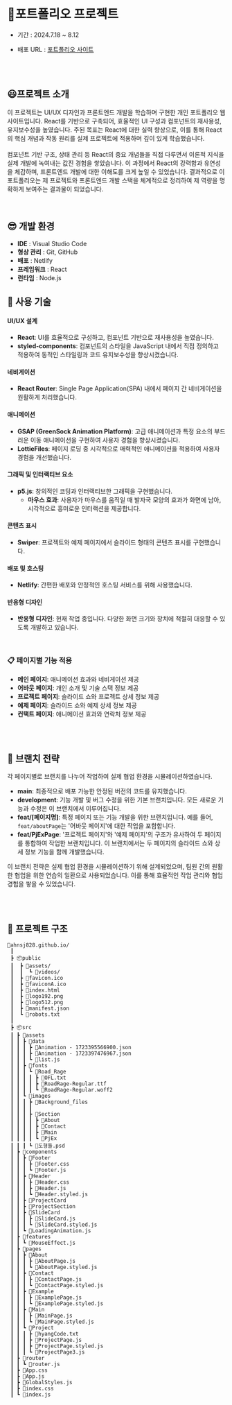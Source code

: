# 🦆포트폴리오 프로젝트

<!-- <img src="./etude.gif" alt="etude"/><br /> -->

<!-- - 기간 : 2024.7.29 ~ 8.12 -->

- 기간 : 2024.7.18 ~ 8.12

- 배포 URL : [포트폴리오 사이트](https://ahn-portfolio.netlify.app/)

<br /><br />

## 😃프로젝트 소개

이 프로젝트는 UI/UX 디자인과 프론트엔드 개발을 학습하며 구현한 개인 포트폴리오 웹사이트입니다. React를 기반으로 구축되어, 효율적인 UI 구성과 컴포넌트의 재사용성, 유지보수성을 높였습니다. 주된 목표는 React에 대한 실력 향상으로, 이를 통해 React의 핵심 개념과 작동 원리를 실제 프로젝트에 적용하며 깊이 있게 학습했습니다.
<br /><br />
컴포넌트 기반 구조, 상태 관리 등 React의 중요 개념들을 직접 다루면서 이론적 지식을 실제 개발에 녹여내는 값진 경험을 쌓았습니다. 이 과정에서 React의 강력함과 유연성을 체감하며, 프론트엔드 개발에 대한 이해도를 크게 높일 수 있었습니다. 결과적으로 이 포트폴리오는 제 프로젝트와 프론트엔드 개발 스택을 체계적으로 정리하여 제 역량을 명확하게 보여주는 결과물이 되었습니다.

<!-- 이 프로젝트는 UI/UX 디자인과 프론트엔드 개발을 공부하고 준비하면서 구현한 포트폴리오 웹사이트입니다. 이 사이트는 제 프로젝트와 프론트엔드 개발 스택을 체계적으로 정리하여 제 역량을 명확하게 보여주는 포트폴리오입니다. 웹사이트는 React를 기반으로 하여 효율적으로 UI를 구성하고, 각 요소를 독립적인 컴포넌트로 관리하여 재사용성과 유지보수성을 높였습니다.
<br /><br />

이 프로젝트를 시작한 주된 동기는 React에 대한 실력 향상이었습니다. React를 깊이 있게 이해하고 싶어 시작한 이 프로젝트를 통해, React의 핵심 개념과 작동 원리를 실제로 적용하며 학습할 수 있었습니다. 컴포넌트 기반 구조, 상태 관리 등 React의 중요한 개념들을 직접 다루면서, 이론적 지식을 실제 개발에 녹여내는 값진 경험을 쌓았습니다. 이 과정에서 React의 강력함과 유연성을 체감하며, 프론트엔드 개발에 대한 이해도를 크게 높일 수 있었습니다. -->

<!-- 이 프로젝트는 UI/UX 디자인과 프론트엔드 개발 역량을 보여주는 포트폴리오 웹사이트입니다. React를 기반으로 구현하여 효율적인 UI 구성과 높은 재사용성, 유지보수성을 달성했습니다. 이 프로젝트는 React 실력 향상을 위해 시작되었으며, 개발 과정에서 React의 핵심 개념과 작동 원리를 깊이 있게 학습하고 적용할 수 있었습니다. 결과적으로 프론트엔드 개발에 대한 이해도를 크게 높이는 값진 경험이 되었습니다. -->

<br />

## 😎 개발 환경

- **IDE** : Visual Studio Code
- **형상 관리** : Git, GitHub
- **배포** : Netlify
- **프레임워크** : React
- **런타임** : Node.js

<!-- React: UI를 효율적으로 구성하고, 컴포넌트 기반으로 재사용성을 높였습니다.
React Router: Single Page Application(SPA) 내에서 페이지 간 네비게이션을 원활하게 처리했습니다.
styled-components: 동적인 스타일링과 코드 유지보수성을 향상시키기 위해 사용했습니다.
GSAP: 고급 애니메이션과 부드러운 이동 효과를 구현하여 사용자 경험을 개선했습니다.
LottieFiles: 페이지 로딩 시 매력적인 애니메이션을 적용하여 대기 시간을 줄였습니다.
p5.js: 마우스 이동에 반응하는 동적 발자국 효과를 구현했습니다.
Netlify: 간편한 배포와 안정적인 호스팅을 제공받기 위해 사용했습니다. -->

## 🧐 사용 기술

#### UI/UX 설계

- **React**: UI를 효율적으로 구성하고, 컴포넌트 기반으로 재사용성을 높였습니다.
- **styled-components**: 컴포넌트의 스타일을 JavaScript 내에서 직접 정의하고 적용하여 동적인 스타일링과 코드 유지보수성을 향상시켰습니다.

#### 네비게이션

- **React Router**: Single Page Application(SPA) 내에서 페이지 간 네비게이션을 원활하게 처리했습니다.

#### 애니메이션

- **GSAP (GreenSock Animation Platform)**: 고급 애니메이션과 특정 요소의 부드러운 이동 애니메이션을 구현하여 사용자 경험을 향상시켰습니다.
- **LottieFiles**: 페이지 로딩 중 시각적으로 매력적인 애니메이션을 적용하여 사용자 경험을 개선했습니다.

#### 그래픽 및 인터랙티브 요소

- **p5.js**: 창의적인 코딩과 인터랙티브한 그래픽을 구현했습니다.
  - **마우스 효과**: 사용자가 마우스를 움직일 때 발자국 모양의 효과가 화면에 남아, 시각적으로 흥미로운 인터랙션을 제공합니다.

#### 콘텐츠 표시

- **Swiper**: 프로젝트와 예제 페이지에서 슬라이드 형태의 콘텐츠 표시를 구현했습니다.

#### 배포 및 호스팅

- **Netlify**: 간편한 배포와 안정적인 호스팅 서비스를 위해 사용했습니다.

#### 반응형 디자인

- **반응형 디자인**: 현재 작업 중입니다. 다양한 화면 크기와 장치에 적절히 대응할 수 있도록 개발하고 있습니다.
  <!-- 나중에 바꾸기 / 변경 -->
  <!-- - **반응형 디자인**: 모든 페이지에서 다양한 화면 크기와 장치에 적절히 대응하도록 구현되었습니다. -->

<br/>

### 📋 페이지별 기능 적용

- **메인 페이지**: 애니메이션 효과와 네비게이션 제공
- **어바웃 페이지**: 개인 소개 및 기술 스택 정보 제공
- **프로젝트 페이지**: 슬라이드 쇼와 프로젝트 상세 정보 제공
- **예제 페이지**: 슬라이드 쇼와 예제 상세 정보 제공
- **컨택트 페이지**: 애니메이션 효과와 연락처 정보 제공

<br /><br />

## 🧩 브랜치 전략

각 페이지별로 브랜치를 나누어 작업하여 실제 협업 환경을 시뮬레이션하였습니다.

- **main**: 최종적으로 배포 가능한 안정된 버전의 코드를 유지했습니다.
- **development**: 기능 개발 및 버그 수정을 위한 기본 브랜치입니다. 모든 새로운 기능과 수정은 이 브랜치에서 이루어집니다.
- **feat/[페이지명]**: 특정 페이지 또는 기능 개발을 위한 브랜치입니다. 예를 들어, `feat/aboutPage`는 '어바웃 페이지'에 대한 작업을 포함합니다.
- **feat/PjExPage**: '프로젝트 페이지'와 '예제 페이지'의 구조가 유사하여 두 페이지를 통합하여 작업한 브랜치입니다. 이 브랜치에서는 두 페이지의 슬라이드 쇼와 상세 정보 기능을 함께 개발했습니다.

이 브랜치 전략은 실제 협업 환경을 시뮬레이션하기 위해 설계되었으며, 팀원 간의 원활한 협업을 위한 연습의 일환으로 사용되었습니다. 이를 통해 효율적인 작업 관리와 협업 경험을 쌓을 수 있었습니다.

  <!-- - **bugfix/[버그명]**: 버그 수정을 위한 브랜치입니다. 예를 들어, `bugfix/header-fix`는 헤더 관련 버그 수정을 포함합니다. -->
  <!-- - **hotfix/[핫픽스명]**: 긴급한 문제 해결을 위한 브랜치입니다. 주요 버그가 발견되었을 때 사용됩니다. -->

<br /><br />

## 📁 프로젝트 구조

```
🦆ahnsj828.github.io/
 ┃
 ┣ 📦public
 ┃  ┣ 📂assets/
 ┃  ┃  ┗ 📂videos/
 ┃  ┣ 📃favicon.ico
 ┃  ┣ 📃faviconA.ico
 ┃  ┣ 📃index.html
 ┃  ┣ 📃logo192.png
 ┃  ┣ 📃logo512.png
 ┃  ┣ 📃manifest.json
 ┃  ┗ 📃robots.txt
 ┃
 ┣ 📦src
 ┃ ┣ 📂assets
 ┃ ┃ ┣ 📂data
 ┃ ┃ ┃ ┣ 📜Animation - 1723395566900.json
 ┃ ┃ ┃ ┣ 📜Animation - 1723397476967.json
 ┃ ┃ ┃ ┗ 📜list.js
 ┃ ┃ ┣ 📂fonts
 ┃ ┃ ┃ ┗ 📂Road_Rage
 ┃ ┃ ┃ ┃ ┣ 📜OFL.txt
 ┃ ┃ ┃ ┃ ┣ 📜RoadRage-Regular.ttf
 ┃ ┃ ┃ ┃ ┗ 📜RoadRage-Regular.woff2
 ┃ ┃ ┗ 📂images
 ┃ ┃ ┃ ┣ 📂Background_files
 ┃ ┃ ┃ ┃
 ┃ ┃ ┃ ┣ 📂Section
 ┃ ┃ ┃ ┃ ┣ 📂About
 ┃ ┃ ┃ ┃ ┣ 📂Contact
 ┃ ┃ ┃ ┃ ┣ 📂Main
 ┃ ┃ ┃ ┃ ┗ 📂PjEx
 ┃ ┃ ┃ ┗ 📜도형들.psd
 ┃ ┣ 📂components
 ┃ ┃ ┣ 📂Footer
 ┃ ┃ ┃ ┣ 📜Footer.css
 ┃ ┃ ┃ ┗ 📜Footer.js
 ┃ ┃ ┣ 📂Header
 ┃ ┃ ┃ ┣ 📜Header.css
 ┃ ┃ ┃ ┣ 📜Header.js
 ┃ ┃ ┃ ┗ 📜Header.styled.js
 ┃ ┃ ┣ 📂ProjectCard
 ┃ ┃ ┣ 📂ProjectSection
 ┃ ┃ ┣ 📂SlideCard
 ┃ ┃ ┃ ┣ 📜SlideCard.js
 ┃ ┃ ┃ ┗ 📜SlideCard.styled.js
 ┃ ┃ ┗ 📜LoadingAnimation.js
 ┃ ┣ 📂features
 ┃ ┃ ┗ 📜MouseEffect.js
 ┃ ┣ 📂pages
 ┃ ┃ ┣ 📂About
 ┃ ┃ ┃ ┣ 📜AboutPage.js
 ┃ ┃ ┃ ┗ 📜AboutPage.styled.js
 ┃ ┃ ┣ 📂Contact
 ┃ ┃ ┃ ┣ 📜ContactPage.js
 ┃ ┃ ┃ ┗ 📜ContactPage.styled.js
 ┃ ┃ ┣ 📂Example
 ┃ ┃ ┃ ┣ 📜ExamplePage.js
 ┃ ┃ ┃ ┗ 📜ExamplePage.styled.js
 ┃ ┃ ┣ 📂Main
 ┃ ┃ ┃ ┣ 📜MainPage.js
 ┃ ┃ ┃ ┗ 📜MainPage.styled.js
 ┃ ┃ ┗ 📂Project
 ┃ ┃ ┃ ┣ 📜hyangCode.txt
 ┃ ┃ ┃ ┣ 📜ProjectPage.js
 ┃ ┃ ┃ ┣ 📜ProjectPage.styled.js
 ┃ ┃ ┃ ┗ 📜ProjectPage3.js
 ┃ ┣ 📂router
 ┃ ┃ ┗ 📜router.js
 ┃ ┣ 📜App.css
 ┃ ┣ 📜App.js
 ┃ ┣ 📜GlobalStyles.js
 ┃ ┣ 📜index.css
 ┃ ┗ 📜index.js
```

<br /><br />
